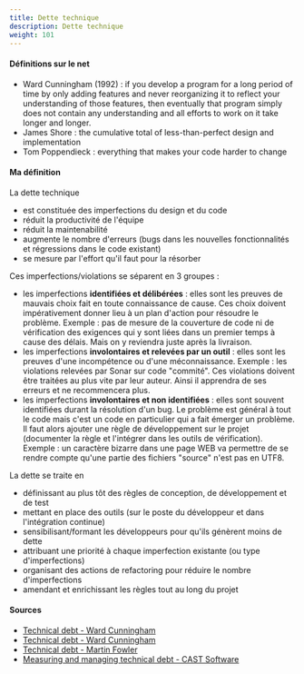 ```yaml
---
title: Dette technique
description: Dette technique
weight: 101
---
```


#### Définitions sur le net
  
* Ward Cunningham (1992) : if you develop a program for a long period of time by only adding features and never reorganizing it to reflect your understanding of those features, then eventually that program simply does not contain any understanding and all efforts to work on it take longer and longer.
* James Shore : the cumulative total of less-than-perfect design and implementation
* Tom Poppendieck : everything that makes your code harder to change

#### Ma définition
La dette technique 

* est constituée des imperfections du design et du code
* réduit la productivité de l'équipe
* réduit la maintenabilité
* augmente le nombre d'erreurs (bugs dans les nouvelles fonctionnalités et régressions dans le code existant)
* se mesure par l'effort qu'il faut pour la résorber

Ces imperfections/violations se séparent en 3 groupes :

* les imperfections **identifiées et délibérées** : elles sont les preuves de mauvais choix fait en toute connaissance de cause. Ces choix doivent impérativement donner lieu à un plan d'action pour résoudre le problème. Exemple : pas de mesure de la couverture de code ni de vérification des exigences qui y sont liées dans un premier temps à cause des délais. Mais on y reviendra juste après la livraison.
* les imperfections **involontaires et relevées par un outil** : elles sont les preuves d'une incompétence ou d'une méconnaissance. Exemple : les violations relevées par Sonar sur code "commité". Ces violations doivent être traitées au plus vite par leur auteur. Ainsi il apprendra de ses erreurs et ne recommencera plus.
* les imperfections **involontaires et non identifiées** : elles sont souvent identifiées durant la résolution d'un bug. Le problème est général à tout le code mais c'est un code en particulier qui a fait émerger un problème. Il faut alors ajouter une règle de développement sur le projet (documenter la règle et l'intégrer dans les outils de vérification). Exemple : un caractère bizarre dans une page WEB va permettre de se rendre compte qu'une partie des fichiers "source" n'est pas en UTF8.
	
La dette se traite en

* définissant au plus tôt des règles de conception, de développement et de test
* mettant en place des outils (sur le poste du développeur et dans l'intégration continue)
* sensibilisant/formant les développeurs pour qu'ils génèrent moins de dette
* attribuant une priorité à chaque imperfection existante (ou type d'imperfections)
* organisant des actions de refactoring pour réduire le nombre d'imperfections
* amendant et enrichissant les règles tout au long du projet

#### Sources

* [Technical debt - Ward Cunningham](http://www.c2.com/cgi/wiki?WardExplainsDebtMetaphor)
* [Technical debt - Ward Cunningham](https://www.youtube.com/watch?v=pqeJFYwnkjE)
* [Technical debt - Martin Fowler](http://martinfowler.com/bliki/TechnicalDebt.html)
* [Measuring and managing technical debt - CAST Software](http://www.omg.org/news/meetings/tc/tx-14/special-events/cisq-presentations/CISQ-Seminar-2014-6-17-BILL-CURTIS-Measuring-and-Managing-Technical-Debt.pdf)
